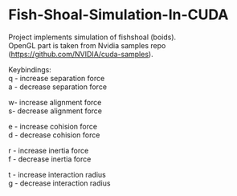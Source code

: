 # Fish-Shoal-Simulation-In-CUDA

Project implements simulation of fishshoal (boids).  
OpenGL part is taken from Nvidia samples repo (https://github.com/NVIDIA/cuda-samples).  

Keybindings:  
q - increase separation force  
a - decrease separation force  

w- increase alignment force  
s- decrease alignment force  

e - increase cohision force  
d - decrease cohision force  

r - increase inertia force  
f - decrease inertia force  

t - increase interaction radius  
g - decrease interaction radius  
